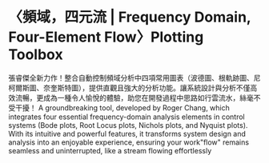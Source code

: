 # 〈頻域，四元流 | Frequency Domain, Four-Element Flow〉Plotting Toolbox
張睿傑全新力作！整合自動控制頻域分析中四項常用圖表（波德圖、根軌跡圖、尼柯爾斯圖、奈奎斯特圖），提供直觀且強大的分析功能。讓系統設計與分析不僅高效流暢，更成為一種令人愉悅的體驗，助您在開發過程中思路如行雲流水，絲毫不受干擾！
A groundbreaking tool, developed by Roger Chang, which integrates four essential frequency-domain analysis elements in control systems (Bode plots, Root Locus plots, Nichols plots, and Nyquist plots). With its intuitive and powerful features, it transforms system design and analysis into an enjoyable experience, ensuring your work"flow" remains seamless and uninterrupted, like a stream flowing effortlessly
